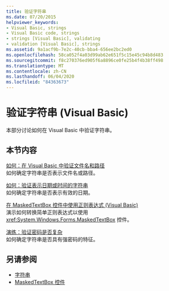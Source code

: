 ```yaml
---
title: 验证字符串
ms.date: 07/20/2015
helpviewer_keywords:
- Visual Basic, strings
- Visual Basic code, strings
- strings [Visual Basic], validating
- validation [Visual Basic], strings
ms.assetid: 9a1acf9b-7e2c-40cb-bba4-656ee2bc2ed0
ms.openlocfilehash: 58ca052f4a03d99ab62e651f5c15e45c94b8d483
ms.sourcegitcommit: f8c270376ed905f6a8896ce0fe25b4f4b38ff498
ms.translationtype: MT
ms.contentlocale: zh-CN
ms.lasthandoff: 06/04/2020
ms.locfileid: "84363673"
---
```

# <a name="validating-strings-in-visual-basic"></a>验证字符串 (Visual Basic)
本部分讨论如何在 Visual Basic 中验证字符串。  
  
## <a name="in-this-section"></a>本节内容  
 [如何：在 Visual Basic 中验证文件名和路径](how-to-validate-file-names-and-paths.md)  
 如何确定字符串是否表示文件名或路径。  
  
 [如何：验证表示日期或时间的字符串](how-to-validate-strings-that-represent-dates-or-times.md)  
 如何确定字符串是否表示有效的日期。  
  
 [在 MaskedTextBox 控件中使用正则表达式 (Visual Basic)](using-regular-expressions-with-the-maskedtextbox-control.md)  
 演示如何转换简单正则表达式以使用 <xref:System.Windows.Forms.MaskedTextBox> 控件。  
  
 [演练：验证密码是否复杂](walkthrough-validating-that-passwords-are-complex.md)  
 如何确定字符串是否具有强密码的特征。  
  
## <a name="see-also"></a>另请参阅

- [字符串](index.md)
- [MaskedTextBox 控件](../../../../framework/winforms/controls/maskedtextbox-control-windows-forms.md)
